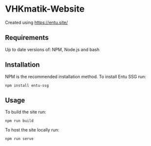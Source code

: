 # VHKmatik-Website

Created using https://entu.site/

## Requirements

Up to date versions of: NPM, Node.js and bash

## Installation

NPM is the recommended installation method. To install Entu SSG run:
```shell
npm install entu-ssg
```

## Usage

To build the site run:
```shell
npm run build
```

To host the site locally run:
```shell
npm run serve
```
